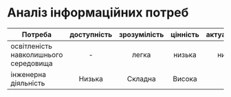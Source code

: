 # Аналіз інформаційних потреб 
| Потреба                                   | доступність| зрозумілість | цінність| актуальність |
| -------------                             |:----------:|:------------:|:-------:| :-----------:|
освітленість навколишнього середовища       |     -      |     легка    | низька  |     низька   |
інженерна діяльність                        |   Низька   |    Складна   | Висока  |      -       |
